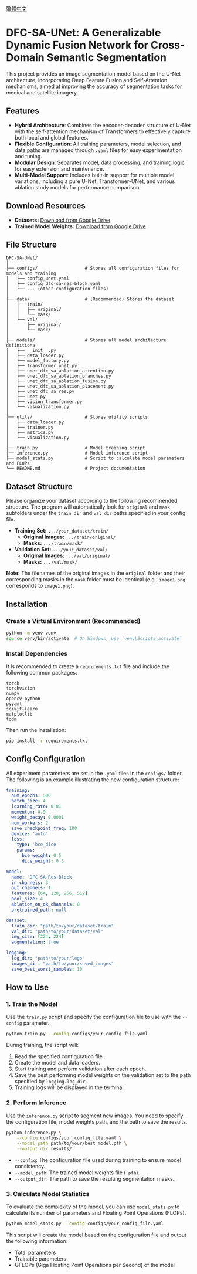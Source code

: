 [繁體中文](README.zh-TW.md)

# DFC-SA-UNet: A Generalizable Dynamic Fusion Network for Cross-Domain Semantic Segmentation

This project provides an image segmentation model based on the U-Net architecture, incorporating Deep Feature Fusion and Self-Attention mechanisms, aimed at improving the accuracy of segmentation tasks for medical and satellite imagery.

## Features

*   **Hybrid Architecture**: Combines the encoder-decoder structure of U-Net with the self-attention mechanism of Transformers to effectively capture both local and global features.
*   **Flexible Configuration**: All training parameters, model selection, and data paths are managed through `.yaml` files for easy experimentation and tuning.
*   **Modular Design**: Separates model, data processing, and training logic for easy extension and maintenance.
*   **Multi-Model Support**: Includes built-in support for multiple model variations, including a pure U-Net, Transformer-UNet, and various ablation study models for performance comparison.

## Download Resources

*   **Datasets:** [Download from Google Drive](https://docs.google.com/uc?export=download&id=1E_nC-S4_Ofp-F3R_emhXp_i-4_aoAgS1)
*   **Trained Model Weights:** [Download from Google Drive](https://docs.google.com/uc?export=download&id=1your_pretrained_weights_id)

## File Structure

```
DFC-SA-UNet/
│
├── configs/                  # Stores all configuration files for models and training
│   ├── config_unet.yaml
│   ├── config_dfc-sa-res-block.yaml
│   └── ... (other configuration files)
│
├── data/                     # (Recommended) Stores the dataset
│   ├── train/
│   │   ├── original/
│   │   └── mask/
│   └── val/
│       ├── original/
│       └── mask/
│
├── models/                   # Stores all model architecture definitions
│   ├── __init__.py
│   ├── data_loader.py
│   ├── model_factory.py
│   ├── transformer_unet.py
│   ├── unet_dfc_sa_ablation_attention.py
│   ├── unet_dfc_sa_ablation_branches.py
│   ├── unet_dfc_sa_ablation_fusion.py
│   ├── unet_dfc_sa_ablation_placement.py
│   ├── unet_dfc_sa_res.py
│   ├── unet.py
│   ├── vision_transformer.py
│   └── visualization.py
│
├── utils/                    # Stores utility scripts
│   ├── data_loader.py
│   ├── trainer.py
│   ├── metrics.py
│   └── visualization.py
│
├── train.py                  # Model training script
├── inference.py              # Model inference script
├── model_stats.py            # Script to calculate model parameters and FLOPs
└── README.md                 # Project documentation
```

## Dataset Structure

Please organize your dataset according to the following recommended structure. The program will automatically look for `original` and `mask` subfolders under the `train_dir` and `val_dir` paths specified in your config file.

*   **Training Set:** `.../your_dataset/train/`
    *   **Original Images:** `.../train/original/`
    *   **Masks:** `.../train/mask/`
*   **Validation Set:** `.../your_dataset/val/`
    *   **Original Images:** `.../val/original/`
    *   **Masks:** `.../val/mask/`

**Note:** The filenames of the original images in the `original` folder and their corresponding masks in the `mask` folder must be identical (e.g., `image1.png` corresponds to `image1.png`).

## Installation

### Create a Virtual Environment (Recommended)

```bash
python -m venv venv
source venv/bin/activate  # On Windows, use `venv\Scripts\activate`
```

### Install Dependencies

It is recommended to create a `requirements.txt` file and include the following common packages:

```
torch
torchvision
numpy
opencv-python
pyyaml
scikit-learn
matplotlib
tqdm
```

Then run the installation:

```bash
pip install -r requirements.txt
```

## Config Configuration

All experiment parameters are set in the `.yaml` files in the `configs/` folder. The following is an example illustrating the new configuration structure:

```yaml
training:
  num_epochs: 500
  batch_size: 4
  learning_rate: 0.01
  momentum: 0.9
  weight_decay: 0.0001
  num_workers: 2
  save_checkpoint_freq: 100
  device: 'auto'
  loss:
    type: 'bce_dice'
    params:
      bce_weight: 0.5
      dice_weight: 0.5

model:
  name: 'DFC-SA-Res-Block'
  in_channels: 3
  out_channels: 1
  features: [64, 128, 256, 512]
  pool_size: 4
  ablation_on_qk_channels: 8
  pretrained_path: null

dataset:
  train_dir: "path/to/your/dataset/train"
  val_dir: "path/to/your/dataset/val"
  img_size: [224, 224]
  augmentation: true

logging:
  log_dir: "path/to/your/logs"
  images_dir: "path/to/your/saved_images"
  save_best_worst_samples: 10
```

## How to Use

### 1. Train the Model

Use the `train.py` script and specify the configuration file to use with the `--config` parameter.

```bash
python train.py --config configs/your_config_file.yaml
```

During training, the script will:

1.  Read the specified configuration file.
2.  Create the model and data loaders.
3.  Start training and perform validation after each epoch.
4.  Save the best performing model weights on the validation set to the path specified by `logging.log_dir`.
5.  Training logs will be displayed in the terminal.

### 2. Perform Inference

Use the `inference.py` script to segment new images. You need to specify the configuration file, model weights path, and the path to save the results.

```bash
python inference.py \
    --config configs/your_config_file.yaml \
    --model_path path/to/your/best_model.pth \
    --output_dir results/
```

*   `--config`: The configuration file used during training to ensure model consistency.
*   `--model_path`: The trained model weights file (`.pth`).
*   `--output_dir`: The path to save the resulting segmentation masks.

### 3. Calculate Model Statistics

To evaluate the complexity of the model, you can use `model_stats.py` to calculate its number of parameters and Floating Point Operations (FLOPs).

```bash
python model_stats.py --config configs/your_config_file.yaml
```

This script will create the model based on the configuration file and output the following information:

*   Total parameters
*   Trainable parameters
*   GFLOPs (Giga Floating Point Operations per Second) of the model

```